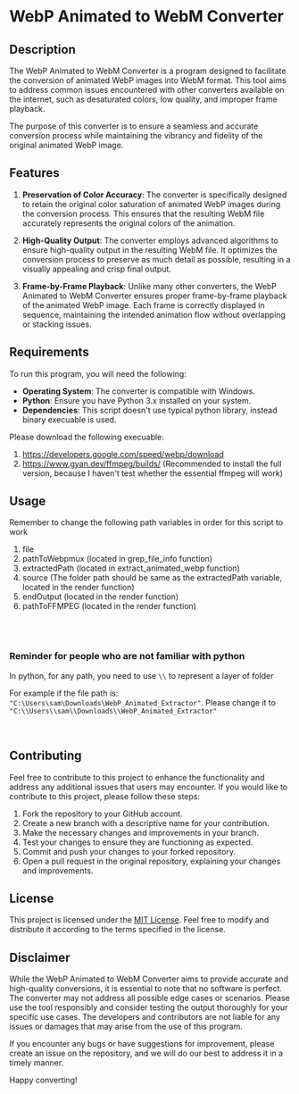# WebP Animated to WebM Converter

## Description

The WebP Animated to WebM Converter is a program designed to facilitate the conversion of animated WebP images into WebM format. This tool aims to address common issues encountered with other converters available on the internet, such as desaturated colors, low quality, and improper frame playback.

The purpose of this converter is to ensure a seamless and accurate conversion process while maintaining the vibrancy and fidelity of the original animated WebP image.

## Features

1. **Preservation of Color Accuracy**: The converter is specifically designed to retain the original color saturation of animated WebP images during the conversion process. This ensures that the resulting WebM file accurately represents the original colors of the animation.

2. **High-Quality Output**: The converter employs advanced algorithms to ensure high-quality output in the resulting WebM file. It optimizes the conversion process to preserve as much detail as possible, resulting in a visually appealing and crisp final output.

3. **Frame-by-Frame Playback**: Unlike many other converters, the WebP Animated to WebM Converter ensures proper frame-by-frame playback of the animated WebP image. Each frame is correctly displayed in sequence, maintaining the intended animation flow without overlapping or stacking issues.

## Requirements

To run this program, you will need the following:

- **Operating System**: The converter is compatible with Windows. 
- **Python**: Ensure you have Python 3.x installed on your system.
- **Dependencies**: This script doesn't use typical python library, instead binary execuable is used. 

Please download the following execuable: 

1. https://developers.google.com/speed/webp/download
2. https://www.gyan.dev/ffmpeg/builds/ (Recommended to install the full version, because I haven't test whether the essential ffmpeg will work)

## Usage

Remember to change the following path variables in order for this script to work

1. file
2. pathToWebpmux (located in grep_file_info function)
3. extractedPath (located in extract_animated_webp function)
4. source (The folder path should be same as the extractedPath variable, located in the render function)
5. endOutput (located in the render function) 
6. pathToFFMPEG (located in the render function)

<br />
<br />

### Reminder for people who are not familiar with python 

In python, for any path, you need to use `\\` to represent a layer of folder

For example if the file path is: ```"C:\Users\sam\Downloads\WebP_Animated_Extractor"```.
Please change it to ```"C:\\Users\\sam\\Downloads\\WebP_Animated_Extractor"```

<br />

## Contributing

Feel free to contribute to this project to enhance the functionality and address any additional issues that users may encounter. If you would like to contribute to this project, please follow these steps:

1. Fork the repository to your GitHub account.
2. Create a new branch with a descriptive name for your contribution.
3. Make the necessary changes and improvements in your branch.
4. Test your changes to ensure they are functioning as expected.
5. Commit and push your changes to your forked repository.
6. Open a pull request in the original repository, explaining your changes and improvements.

## License

This project is licensed under the [MIT License](LICENSE). Feel free to modify and distribute it according to the terms specified in the license.

## Disclaimer

While the WebP Animated to WebM Converter aims to provide accurate and high-quality conversions, it is essential to note that no software is perfect. The converter may not address all possible edge cases or scenarios. Please use the tool responsibly and consider testing the output thoroughly for your specific use cases. The developers and contributors are not liable for any issues or damages that may arise from the use of this program.

If you encounter any bugs or have suggestions for improvement, please create an issue on the repository, and we will do our best to address it in a timely manner.

Happy converting!
